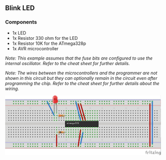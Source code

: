 ## Blink LED

### Components
* 1x LED
* 1x Resistor 330 ohm for the LED
* 1x Resistor 10K for the ATmega328p
* 1x AVR microcontroller

*Note: This example assumes that the fuse bits are configured to use the internal oscillator. Refer to the cheat sheet for further details.*

*Note: The wires between the microcontrollers and the programmer are not shown in this circuit but they can optionally remain in the circuit even after programming the chip. Refer to the cheat sheet for further details about the wiring.*

<img src="../../../images/circuit-led-1.jpg">
